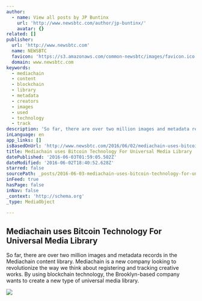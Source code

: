 ```yaml
---
author:
  - name: View all posts by JP Buntinx
    url: 'http://www.newsbtc.com/author/jp-buntinx/'
    avatar: {}
related: []
publisher:
  url: 'http://www.newsbtc.com'
  name: NEWSBTC
  favicon: 'https://s3.amazonaws.com/common-newsbtc/images/favicon.ico'
  domain: www.newsbtc.com
keywords:
  - mediachain
  - content
  - blockchain
  - library
  - metadata
  - creators
  - images
  - used
  - technology
  - track
description: 'So far, there are over two million images and metadata records in the Mediachain content library. Mediachain is a new company looking to revolutionize the way we think about registering and tracking creative works. By using blockchain technology, the Brooklyn-based company wants to create a new type of universal media library.'
inLanguage: en
app_links: []
isBasedOnUrl: 'http://www.newsbtc.com/2016/06/02/mediachain-uses-bitcoin-technology-universal-media-library/'
title: Mediachain uses Bitcoin Technology For Universal Media Library
datePublished: '2016-06-03T01:59:05.502Z'
dateModified: '2016-06-02T18:40:52.628Z'
starred: false
sourcePath: _posts/2016-06-03-mediachain-uses-bitcoin-technology-for-universal-media-libra.md
inFeed: true
hasPage: false
inNav: false
_context: 'http://schema.org'
_type: MediaObject

---
```

<article style=""><h1>Mediachain uses Bitcoin Technology For Universal Media Library</h1><p>So far, there are over two million images and metadata records in the Mediachain content library. Mediachain is a new company looking to revolutionize the way we think about registering and tracking creative works. By using blockchain technology, the Brooklyn-based company wants to create a new type of universal media library.</p><img src="http://s3.amazonaws.com/main-newsbtc-images/2016/06/02174043/shutterstock_270742544.jpg" /></article>